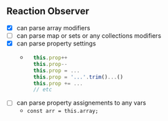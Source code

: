 ## Reaction Observer
- [x] can parse array modifiers
- [ ] can parse map or sets or any collections modifiers
- [x] can parse property settings
    - ```ts
        this.prop++
        this.prop--
        this.prop = ...
        this.prop = '...'.trim()...()
        this.prop += ...
        // etc
        ```
- [ ] can parse property assignements to any vars
    - `const arr = this.array;`